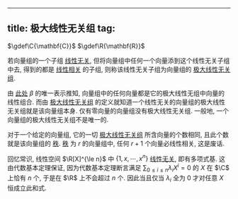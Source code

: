 
---
title: 极大线性无关组
tag: [](./index.md)
---

$\gdef\C{\mathbf{C}}$
$\gdef\R{\mathbf{R}}$

若向量组的一个子组 [线性无关](./线性相关.md), 但将向量组中任何一个向量添到这个线性无关子组中去, 得到的都是 [线性相关](./线性相关.md) 的子组, 则称该线性无关子组为向量组的 [极大线性无关组](./极大无关.md).

由 [此处](./线性相关.md) $\beta$ 的唯一表示推知, 向量组中的任何向量都是它的极大线性无组中向量的线性组合. 而由 [极大线性无关组](./极大无关.md) 的定义就知道一个线性无关的向量组的极大线性无关组就是该向量组本身. 仅有零向量的向量组没有极大线性无关组. 一般地, 一个向量组的极大线性无关组不是唯一的. 

对于一个给定的向量组, 它的一切 [极大线性无关组](./极大无关.md) 所含向量的个数相同, 且此个数就是该向量组的 [秩](./matrix-rank.md). [秩](./matrix-rank.md) 为 $r$ 的向量组中, 任何 $r+1$ 个向量必线性相关, 这是废话.

回忆常识, 线性空间 $\R[X]^{\le n}$ 中 $\{1,x,\cdots,x^n\}$ [线性无关](./线性相关.md), 即有多项式基. 这由代数基本定理保证, 因为代数基本定理断言满足 $\sum_{0 \le i \le n} \lambda_i X^i = 0$ 的 $X$ 在 $\C$ 上恰有 $n$ 个, 于是在 $\R$ 上不会超过 $n$ 个. 因此当且仅当 $\lambda_i$ 全为 $0$ 才对任意 $X$ 恒成立此和式. 
